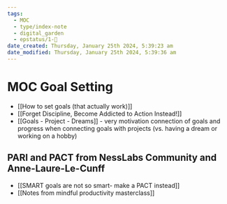 ```yaml
---
tags:
  - MOC
  - type/index-note
  - digital_garden
  - epstatus/1-🌱
date_created: Thursday, January 25th 2024, 5:39:23 am
date_modified: Thursday, January 25th 2024, 5:39:36 am
---
```

# MOC Goal Setting
+ [[How to set goals (that actually work)]]
+ [[Forget Discipline, Become Addicted to Action Instead!]]
+ [[Goals - Project - Dreams]] - very motivation connection of goals and progress when connecting goals with projects (vs. having a dream or working on a hobby)

## PARI and PACT from NessLabs Community and Anne-Laure-Le-Cunff
+ [[SMART goals are not so smart- make a PACT instead]]
+ [[Notes from mindful productivity masterclass]]
